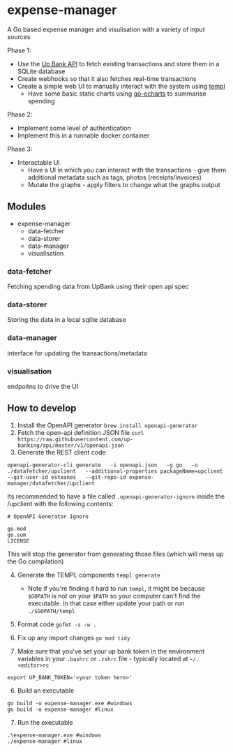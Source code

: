 # expense-manager
A Go based expense manager and visulisation with a variety of input sources

Phase 1:
* Use the [Up Bank API](https://github.com/up-banking/api) to fetch existing transactions and store them in a SQLite database
* Create webhooks so that it also fetches real-time transactions
* Create a simple web UI to manually interact with the system using [templ](https://github.com/a-h/templ)
    * Have some basic static charts using [go-echarts](https://github.com/go-echarts/go-echarts) to summarise spending

Phase 2:
* Implement some level of authentication
* Implement this in a runnable docker container

Phase 3:
* Interactable UI
    * Have a UI in which you can interact with the transactions - give them additional metadata such as tags, photos (receipts/invoices)
    * Mutate the graphs - apply filters to change what the graphs output    

## Modules

* expense-manager
    * data-fetcher
    * data-storer
    * data-manager
    * visualisation

### data-fetcher
Fetching spending data from UpBank using their open api spec

### data-storer
Storing the data in a local sqlite database

### data-manager
interface for updating the transactions/metadata

### visualisation
endpoitns to drive the UI


## How to develop

1. Install the OpenAPI generator
`brew install openapi-generator`
2. Fetch the open-api definition JSON file
`curl https://raw.githubusercontent.com/up-banking/api/master/v1/openapi.json`
3. Generate the REST client code
```
openapi-generator-cli generate   -i openapi.json   -g go   -o ./datafetcher/upclient   --additional-properties packageName=upclient   --git-user-id esteanes   --git-repo-id expense-manager/datafetcher/upclient
```
Its recommended to have a file called `.openapi-generator-ignore` inside the /upclient with the following contents:
```
# OpenAPI Generator Ignore

go.mod
go.sum
LICENSE
```
This will stop the generator from generating those files (which will mess up the Go compilation)

4. Generate the TEMPL components
`templ generate`

    * Note if you're finding it hard to run `templ`, it might be because `$GOPATH` is not on your `$PATH` so your computer can't find the executable. In that case either update your path or run `./$GOPATH/templ`

4. Format code
`gofmt -s -w .`

5. Fix up any import changes
`go mod tidy`

6. Make sure that you've set your up bank token in the environment variables in your `.bashrc` or `.zshrc` file - typically located at `~/.<editor>rc`
```
export UP_BANK_TOKEN='<your token here>' 
```
6. Build an executable
```
go build -o expense-manager.exe #windows
go build -o expense-manager #linux
```

7. Run the executable
```
.\expense-manager.exe #windows
./expense-manager #linux
```
